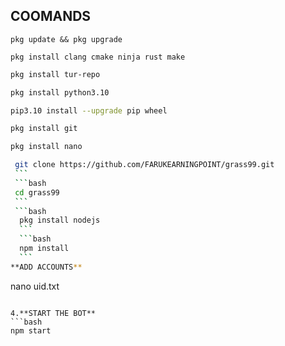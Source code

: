 ## COOMANDS
```
pkg update && pkg upgrade
```
```
pkg install clang cmake ninja rust make
```
   ```bash
   pkg install tur-repo
   ```
   ```bash
   pkg install python3.10
   ```
   ```bash
   pip3.10 install --upgrade pip wheel
   ```
   ```bash
   pkg install git
   ```
   ```bash
   pkg install nano
   ```
   ```bash
    git clone https://github.com/FARUKEARNINGPOINT/grass99.git
    ```
    ```bash
    cd grass99
    ```
    ```bash
     pkg install nodejs
     ```
     ```bash
     npm install
     ```
**ADD ACCOUNTS**
   ```
   nano uid.txt
   ```
   
4.**START THE BOT**
```bash
npm start 
```
